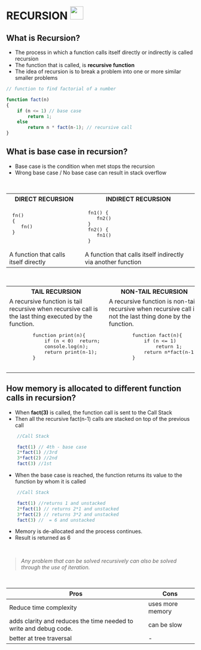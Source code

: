 <h1>RECURSION <img src="https://cdn1.iconfinder.com/data/icons/set-task2-set2-communication-line/128/set_2_-_Communication-Line-01-512.png" height="35" width="35"/> </h1>

## What is Recursion?
- The process in which a function calls itself directly or indirectly is called recursion
- The function that is called, is **recursive function**
- The idea of recursion is to break a problem into one or more similar smaller problems

```javascript
// function to find factorial of a number

function fact(n)
{
    if (n <= 1) // base case
        return 1;
    else    
        return n * fact(n-1); // recursive call
}
```

## What is base case in recursion?
- Base case is the condition when met stops the recursion
- Wrong base case / No base case can result in stack overflow 

<br>
<table>
    <tr>
        <th>
            DIRECT RECURSION
        </th>
        <th>
            INDIRECT RECURSION
        </th>
    </tr>
    <tr>
        <td>
            <pre>
 fn()
 {
    fn()
 }
 </pre>
        </td>
        <td>
            <pre>
 fn1() {
    fn2()
 }
 fn2() {
    fn1()
 }
</pre>
        </td>
    </tr>
    <tr>
        <td>A function that calls itself directly</td>
        <td>A function that calls itself indirectly via another function</td>
    </tr>
</table>
<br>

<table>
    <tr>
        <th>
            TAIL RECURSION
        </th>
        <th>
            NON-TAIL RECURSION
        </th>
    </tr>
    <tr>
        <td>A recursive function is tail recursive when recursive call is the last thing executed by the function.
        <pre>
        function print(n){
            if (n < 0)  return; 
            console.log(n);
            return print(n-1);
        }
        </pre>
        </td>
        <td>A recursive function is non-tail recursive when recursive call is not the last thing done by the function.
        <pre>
        function fact(n){
            if (n <= 1)  
                return 1; 
            return n*fact(n-1);
        }
        </pre>
        </td>
    </tr>
</table>

## How memory is allocated to different function calls in recursion?
- When **fact(3)** is called, the function call is sent to the Call Stack
- Then all the recursive fact(n-1) calls are stacked on top of the previous call
```javascript
    //Call Stack

    fact(1) // 4th - base case
    2*fact(1) //3rd
    3*fact(2) //2nd
    fact(3) //1st

```
- When the base case is reached, the function returns its value to the function by whom it is called
```javascript
    //Call Stack

    fact(1) //returns 1 and unstacked
    2*fact(1) // returns 2*1 and unstacked
    3*fact(2) // returns 3*2 and unstacked
    fact(3) //  = 6 and unstacked

```
- Memory is de-allocated and the process continues.
- Result is returned as 6
<br>

<blockquote><i>Any problem that can be solved recursively can also be solved through the use of iteration.<i></blockquote>

<br>

| Pros                                                              | Cons             |
| ----------------------------------------------------------------- | ---------------- |
| Reduce time complexity                                            | uses more memory |
| adds clarity and reduces the time needed to write and debug code. | can be slow      |
| better at tree traversal                                          | -                |
